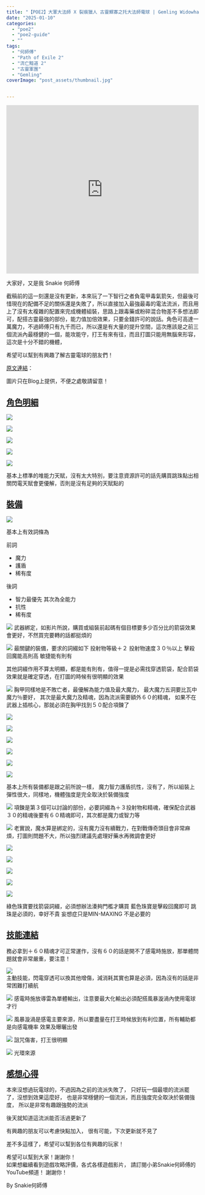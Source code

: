 ```yaml
---
title: "【POE2】大軍大法師 X 裂痕獵人 古靈鰥寡之托大法師電球 | Gemling Widowhail Spark | 箭袋門檻計算解說 | 流亡黯道2 遊戲攻略 | Path of Exile 2"
date: "2025-01-10"
categories:
  - "poe2"
  - "poe2-guide"
  - ""
tags:
  - "何師傅"
  - "Path of Exile 2"
  - "流亡黯道 2"
  - "古靈軍團"
  - "Gemling"
coverImage: "post_assets/thumbnail.jpg"


---
```


<!-- Embed -->

<iframe width="100%" height="440" src="https://www.youtube.com/embed/mRpgnoPzgGk" 
  title="YouTube video player" frameborder="0" allow="accelerometer; autoplay;
  clipboard-write; encrypted-media; gyroscope; picture-in-picture; web-share"
  referrerpolicy="strict-origin-when-cross-origin" allowfullscreen></iframe>


<!-- Context -->

大家好，又是我 Snakie 何師傅

截稿前的這一刻還是沒有更新，本來玩了一下智行之者負電甲毒氣箭矢，但最後可惜現在的配備不足的關係還是失敗了，所以直接加入最強最毒的電法流派，而且用上了沒有太複雜的配置來完成機體組裝，思路上跟毒藥或粉碎混合物差不多想法即可，配搭古靈最強的部份，能力值加倍效果，只要金錢許可的說話。角色可高達一萬魔力，不過師傅只有九千而已，所以還是有大量的提升空間，這次應該是之前三個流派內最穩健的一個，能攻能守，打王有來有往，而且打圖只能用無腦來形容，這次是十分不錯的機體，

希望可以幫到有興趣了解古靈電球的朋友們！

[原文連結](on9.games/250110-POE2_Gemling_Spark)：  

圖片只在Blog上提供，不便之處敬請留意！

## <u> 角色明細 </u>

![](post_assets/P1.PNG)

![](post_assets/P2.PNG)

![](post_assets/P3.PNG)

![](post_assets/P4.PNG)

![](post_assets/P5.PNG)

基本上標準的堆能力天賦，沒有太大特別，要注意資源許可的話先購買跳珠點出相關閃電天賦會更優解，否則是沒有足夠的天賦點的

<!-- Subtitle1 -->
## <u> 裝備 </u>

![](post_assets/E0.png)  

基本上有效詞條為

前詞
- 魔力 
- 護盾
- 稀有度


後詞
- 智力最優先 其次為全能力
- 抗性
- 稀有度

![](post_assets/E1.png)
武器綁定，如影片所說，購買或組裝前起碼有個目標要多少百分比的箭袋效果會更好，不然買完要轉的話都挺煩的

![](post_assets/E2.PNG)
最關鍵的裝備，要求的詞綴如下
投射物等級＋２
投射物速度３０％以上
擊殺回魔能高則高
敏捷能有則有

其他詞綴作用不算太明顯，都是能有則有，值得一提是必需找穿透箭袋，配合箭袋效果就是確定穿透，在打圖的時候有很明顯的效果

![](post_assets/E4.PNG)
胸甲同樣地是不敗亡者，最優解為能力值及最大魔力，
最大魔力五洞要比瓦中魔力％要好，
其次是最大魔力及精魂，因為流派需要額外６０的精魂，
如果不在武器上插核心，那就必須在胸甲找到５０配合項鍊了


![](post_assets/E3.PNG)

![](post_assets/E5.PNG)

![](post_assets/E6.PNG)

![](post_assets/E7.PNG)

![](post_assets/E8.PNG)

![](post_assets/E10.PNG)

基本上所有裝備都是跟之前所說一樣，
魔力智力護盾抗性，沒有了，所以組裝上彈性很大，同樣地，機體強度是完全取決於裝備強度

![](post_assets/E9.PNG)
項鍊是第３個可以討論的部份，必要詞綴為＋３投射物和精魂，確保配合武器３０的精魂後要有６０精魂即可，其次都是魔力或智力等

![](post_assets/E11.PNG)
老實說，魔水算是綁定的，沒有魔力沒有續戰力，在對戰傳奇頭目會非常麻煩，打圖則問題不大，所以強烈建議先處理好藥水再微調會更好

![](post_assets/E12.PNG)

![](post_assets/E13.PNG)

![](post_assets/E14.PNG)

![](post_assets/E15.PNG)

![](post_assets/E16.PNG)

綠色珠寶要找箭袋詞綴，必須想辦法湊夠門檻才購買
藍色珠寶是擊殺回魔即可
跳珠是必須的，幸好不貴
妄想症只是MIN-MAXING 不是必要的

## <u> 技能連結 </u>

務必拿到＋６０精魂才可正常運作，沒有６０的話是開不了感電時施放，那單體問題就會非常嚴重，要注意！

![](post_assets/S1.PNG)  
主動技能，閃電穿透可以換其他增傷，減消耗其實也算是必須，因為沒有的話是非常困難打續航

![](post_assets/S2.PNG) 
感電時施放導雷為單體輸出，注意要最大化輸出必須配搭風暴漩渦內使用電球才行

![](post_assets/S3.PNG)
風暴漩渦是感電主要來源，所以要盡量在打王時候放到有利位置，所有輔助都是向感電機率 效果及曝曬出發

![](post_assets/S4.PNG)
詛咒傷害，打王很明顯

![](post_assets/S5.PNG)
光環來源

## <u> 感想心得 </u>

本來沒想過玩電球的，不過因為之前的流派失敗了，
只好玩一個最壞的流派罷了，沒想到效果這麼好，
也是非常穩健的一個流派，而且強度完全取決於裝備強度，
所以是非常有趣跟強勢的流派

後天就知道這流派能否活過更新了

有興趣的朋友可以考慮快點加入，
很有可能，下次更新就不見了

差不多這樣了，希望可以幫到各位有興趣的玩家！

希望可以幫到大家！謝謝你！	
如果想繼續看到遊戲攻略評價，各式各樣遊戲影片，
請訂閱小弟Snakie何師傅的YouTube頻道！
謝謝你！

By Snakie何師傅

<!-- Post Info
topic:
【POE2】大軍大法師 X 裂痕獵人 古靈鰥寡之托大法師電球 | Gemling Widowhail Spark | 箭袋門檻計算解說 | 流亡黯道2 遊戲攻略 | Path of Exile 2

本影片文字補完請到以下連結:
https://on9.games/250110-POE2_Gemling_Spark

00:00 – 前言
01:33 – 地圖部份 - 機體介紹
04:30 – 解說部份 – 機體組裝
07:46 – 解說部份 – 箭袋門檻
09:43 – 解說部份 – 稀有度來源
11:42 – 解說部份 – 回魔手段
13:01 – 解說部份 – 精魂問題




遊戲攻略, 遊戲評價, 遊戲介紹, Snakie, Snakie002, Snakie 何師傅, 何師傅, Game荒精選, POE, 流亡黯道, 火炬之光, Torchlight: infinite, 暗黑破壞神, Diablo, POE2, Last Epoch, 最後紀元, 流亡黯道2,


POE2,
POE2 攻略,
POE2 教學,
POE2 古靈,
POE2 電球,
POE2 箭袋,
POE2 Widowhail,
POE2 鰥寡之托,
POE2 大法師,

流亡黯道2,
流亡黯道2 攻略,
流亡黯道2 教學,
流亡黯道2 古靈,
流亡黯道2 電球,
流亡黯道2 箭袋,
流亡黯道2 Widowhail,
流亡黯道2 鰥寡之托,
流亡黯道2 大法師,



-->



